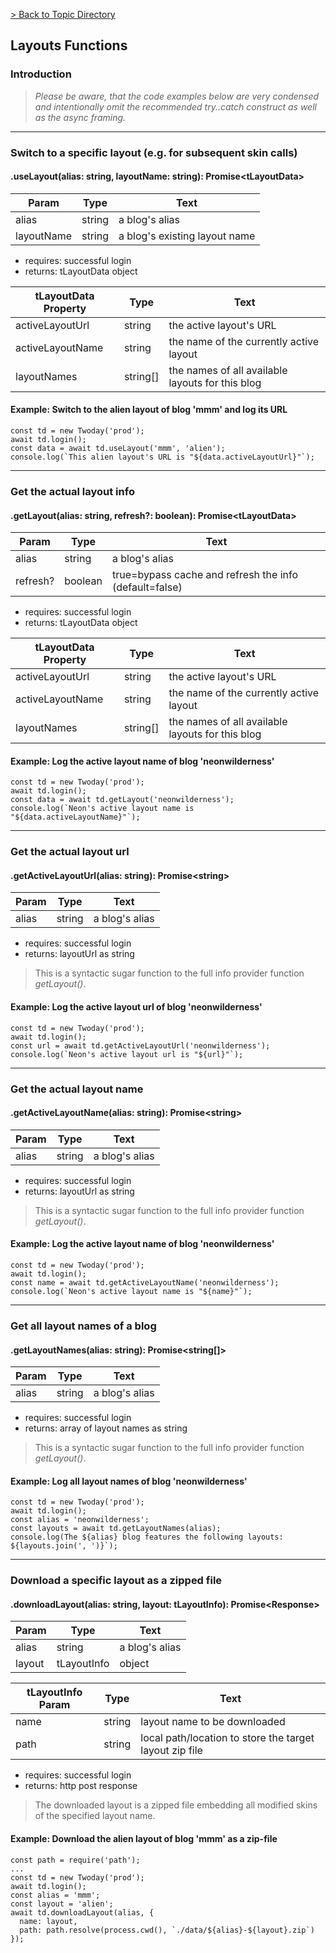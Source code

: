 
[> Back to Topic Directory](../README.md#topic-related-class-functions)

## Layouts Functions
### Introduction

> *Please be aware, that the code examples below are very condensed and intentionally omit the recommended try..catch construct as well as the async framing.*
<hr>

### Switch to a specific layout (e.g. for subsequent skin calls)
#### .useLayout(alias: string, layoutName: string): Promise&lt;tLayoutData&gt;

Param | Type | Text
--- | --- | --- 
alias | string | a blog's alias
layoutName | string | a blog's existing layout name

- requires: successful login
- returns: tLayoutData object

tLayoutData Property | Type | Text
--- | --- | --- 
activeLayoutUrl | string | the active layout's URL
activeLayoutName | string | the name of the currently active layout
layoutNames | string[] | the names of all available layouts for this blog

#### Example: Switch to the alien layout of blog 'mmm' and log its URL
```
const td = new Twoday('prod');
await td.login();
const data = await td.useLayout('mmm', 'alien');
console.log(`This alien layout's URL is "${data.activeLayoutUrl}"`);
```
<hr>

### Get the actual layout info
#### .getLayout(alias: string, refresh?: boolean): Promise&lt;tLayoutData&gt;

Param | Type | Text
--- | --- | --- 
alias | string | a blog's alias
refresh? | boolean | true=bypass cache and refresh the info (default=false)

- requires: successful login
- returns: tLayoutData object

tLayoutData Property | Type | Text
--- | --- | --- 
activeLayoutUrl | string | the active layout's URL
activeLayoutName | string | the name of the currently active layout
layoutNames | string[] | the names of all available layouts for this blog

#### Example: Log the active layout name of blog 'neonwilderness'
```
const td = new Twoday('prod');
await td.login();
const data = await td.getLayout('neonwilderness');
console.log(`Neon's active layout name is "${data.activeLayoutName}"`);
```
<hr>

### Get the actual layout url
#### .getActiveLayoutUrl(alias: string): Promise&lt;string&gt;

Param | Type | Text
--- | --- | --- 
alias | string | a blog's alias

- requires: successful login
- returns: layoutUrl as string

> This is a syntactic sugar function to the full info provider function *getLayout()*.

#### Example: Log the active layout url of blog 'neonwilderness'
```
const td = new Twoday('prod');
await td.login();
const url = await td.getActiveLayoutUrl('neonwilderness');
console.log(`Neon's active layout url is "${url}"`);
```
<hr>

### Get the actual layout name
#### .getActiveLayoutName(alias: string): Promise&lt;string&gt;

Param | Type | Text
--- | --- | --- 
alias | string | a blog's alias

- requires: successful login
- returns: layoutUrl as string

> This is a syntactic sugar function to the full info provider function *getLayout()*.

#### Example: Log the active layout name of blog 'neonwilderness'
```
const td = new Twoday('prod');
await td.login();
const name = await td.getActiveLayoutName('neonwilderness');
console.log(`Neon's active layout name is "${name}"`);
```
<hr>

### Get all layout names of a blog
#### .getLayoutNames(alias: string): Promise&lt;string[]&gt;

Param | Type | Text
--- | --- | --- 
alias | string | a blog's alias

- requires: successful login
- returns: array of layout names as string

> This is a syntactic sugar function to the full info provider function *getLayout()*.

#### Example: Log all layout names of blog 'neonwilderness'
```
const td = new Twoday('prod');
await td.login();
const alias = 'neonwilderness';
const layouts = await td.getLayoutNames(alias);
console.log(The ${alias} blog features the following layouts: ${layouts.join(', ')}`);
```
<hr>

### Download a specific layout as a zipped file
#### .downloadLayout(alias: string, layout: tLayoutInfo): Promise&lt;Response&gt;

Param | Type | Text
--- | --- | --- 
alias | string | a blog's alias
layout | tLayoutInfo | object

tLayoutInfo Param | Type | Text
--- | --- | --- 
name | string | layout name to be downloaded
path | string | local path/location to store the target layout zip file 

- requires: successful login
- returns: http post response

> The downloaded layout is a zipped file embedding all modified skins of the specified layout name.

#### Example: Download the alien layout of blog 'mmm' as a zip-file
```
const path = require('path');
...
const td = new Twoday('prod');
await td.login();
const alias = 'mmm';
const layout = 'alien';
await td.downloadLayout(alias, {
  name: layout,
  path: path.resolve(process.cwd(), `./data/${alias}-${layout}.zip`)
});
```
